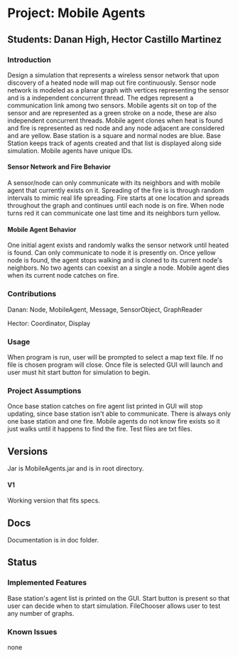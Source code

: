 # Project: Mobile Agents

## Students: Danan High, Hector Castillo Martinez

### Introduction 
Design a simulation that represents a wireless sensor network that upon discovery of a heated
node will map out fire continuously. Sensor node network is modeled as a planar graph with vertices representing
the sensor and is a independent concurrent thread. The edges represent a communication link among two
sensors. Mobile agents sit on top of the sensor and are represented as a green stroke on a node, these are also
independent concurrent threads. Mobile agent clones when heat is found and fire is represented as red node and any node
adjacent are considered and are yellow. Base station is a square and normal nodes are blue. Base Station keeps track
of agents created and that list is displayed along side simulation. Mobile agents have unique IDs.

#### Sensor Network and Fire Behavior
A sensor/node can only communicate with its neighbors and with mobile agent that currently exists on it.
Spreading of the fire is is through random intervals to mimic real life spreading. Fire starts at one location and 
spreads throughout the graph and continues until each node is on fire. When node turns red it can communicate one last 
time and its neighbors turn yellow.
#### Mobile Agent Behavior
One initial agent exists and randomly walks the sensor network until heated is found. Can only communicate to node
it is presently on. Once yellow node is found, the agent stops walking and is cloned to its current node's
neighbors. No two agents can coexist an a single a node. Mobile agent dies when its current node catches on fire.

### Contributions
Danan: Node, MobileAgent, Message, SensorObject, GraphReader

Hector: Coordinator, Display

### Usage
When program is run, user will be prompted to select a map text file. If no file is chosen program will close. Once file
is selected GUI will launch and user must hit start button for simulation to begin. 
### Project Assumptions
Once base station catches on fire agent list printed in GUI will stop updating, since base station isn't able to 
communicate. There is always only one base station and one fire. Mobile agents do not know fire exists so it just walks until
it happens to find the fire. Test files are txt files. 
## Versions
Jar is MobileAgents.jar and is in root directory.
#### V1
 Working version that fits specs.
## Docs
 Documentation is in doc folder.
## Status
### Implemented Features
 Base station's agent list is printed on the GUI. Start button is present so that user can decide when to start simulation.
 FileChooser allows user to test any number of graphs.
### Known Issues
none
